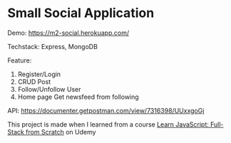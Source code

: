 # Small Social Application

Demo: https://m2-social.herokuapp.com/

Techstack: Express, MongoDB

Feature:
1. Register/Login
2. CRUD Post
3. Follow/Unfollow User
4. Home page Get newsfeed from following

API: https://documenter.getpostman.com/view/7316398/UUxxgoGj

This project is made when I learned from a course [Learn JavaScript: Full-Stack from Scratch](https://www.udemy.com/course/learn-javascript-full-stack-from-scratch/) on Udemy 
